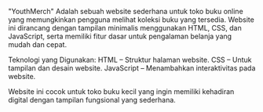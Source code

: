 "YouthMerch"
Adalah sebuah website sederhana untuk toko buku online yang memungkinkan pengguna melihat koleksi buku yang tersedia. Website ini dirancang dengan tampilan minimalis menggunakan HTML, CSS, dan JavaScript, serta memiliki fitur dasar untuk pengalaman belanja yang mudah dan cepat.

Teknologi yang Digunakan:
HTML – Struktur halaman website.
CSS – Untuk tampilan dan desain website.
JavaScript – Menambahkan interaktivitas pada website.

Website ini cocok untuk toko buku kecil yang ingin memiliki kehadiran digital dengan tampilan fungsional yang sederhana.
